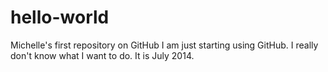 hello-world
===========

Michelle's first repository on GitHub
I am just starting using GitHub.
I really don't know what I want to do.
It is July 2014.
